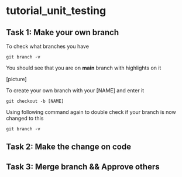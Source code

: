 # tutorial_unit_testing

## Task 1: Make your own branch

To check what branches you have 

    git branch -v

You should see that you are on **main** branch with highlights on it

[picture]

To create your own branch with your \[NAME\] and enter it

    git checkout -b [NAME]

Using following command again to double check if your branch is now changed to this

    git branch -v

## Task 2: Make the change on code

## Task 3: Merge branch && Approve others